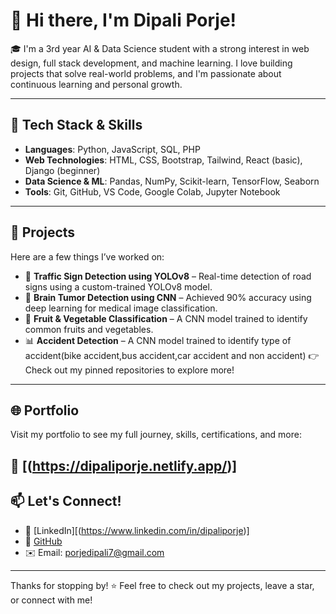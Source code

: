 # 👋 Hi there, I'm Dipali Porje!

🎓 I'm a 3rd year AI & Data Science student with a strong interest in web design, full stack development, and machine learning. I love building projects that solve real-world problems, and I'm passionate about continuous learning and personal growth.

---

## 🔧 Tech Stack & Skills

- **Languages**: Python, JavaScript, SQL, PHP
- **Web Technologies**: HTML, CSS, Bootstrap, Tailwind, React (basic), Django (beginner)
- **Data Science & ML**: Pandas, NumPy, Scikit-learn, TensorFlow, Seaborn
- **Tools**: Git, GitHub, VS Code, Google Colab, Jupyter Notebook

---

## 📁 Projects

Here are a few things I’ve worked on:

- 🚦 **Traffic Sign Detection using YOLOv8** – Real-time detection of road signs using a custom-trained YOLOv8 model.  
- 🧠 **Brain Tumor Detection using CNN** – Achieved 90% accuracy using deep learning for medical image classification.  
- 🥦 **Fruit & Vegetable Classification** – A CNN model trained to identify common fruits and vegetables.  
- 📊 **Accident Detection** – A CNN model trained to identify type of accident(bike accident,bus accident,car accident and non accident)
👉 Check out my pinned repositories to explore more!

---

## 🌐 Portfolio

Visit my portfolio to see my full journey, skills, certifications, and more:

🔗 [(https://dipaliporje.netlify.app/)]
---

## 📫 Let's Connect!

- 💼 [LinkedIn][(https://www.linkedin.com/in/dipaliporje)]
- 📸 [GitHub](https://github.com/Dipali-Porje)
- ✉️ Email: porjedipali7@gmail.com

---

Thanks for stopping by! ⭐ Feel free to check out my projects, leave a star, or connect with me!

